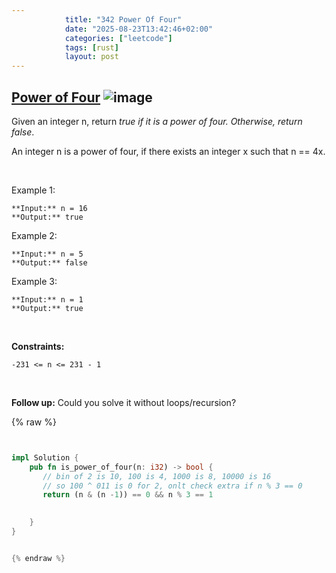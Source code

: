 ```yaml
---
            title: "342 Power Of Four"
            date: "2025-08-23T13:42:46+02:00"
            categories: ["leetcode"]
            tags: [rust]
            layout: post
---
```

            
## [Power of Four](https://leetcode.com/problems/power-of-four) ![image](https://img.shields.io/badge/Difficulty-Easy-brightgreen)

Given an integer n, return *true if it is a power of four. Otherwise, return false*.

An integer n is a power of four, if there exists an integer x such that n == 4x.

 

Example 1:

```
**Input:** n = 16
**Output:** true

```

Example 2:

```
**Input:** n = 5
**Output:** false

```

Example 3:

```
**Input:** n = 1
**Output:** true

```

 

**Constraints:**

	-231 <= n <= 231 - 1

 

**Follow up:** Could you solve it without loops/recursion?

{% raw %}


```rust


impl Solution {
    pub fn is_power_of_four(n: i32) -> bool {
       // bin of 2 is 10, 100 is 4, 1000 is 8, 10000 is 16
       // so 100 ^ 011 is 0 for 2, onlt check extra if n % 3 == 0
       return (n & (n -1)) == 0 && n % 3 == 1

      
    }
}


{% endraw %}
```
